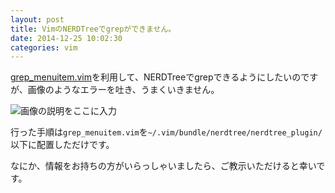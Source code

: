 ```yaml
---
layout: post
title: VimのNERDTreeでgrepができません。
date: 2014-12-25 10:02:30
categories: vim
---
```

<p><a href="https://gist.github.com/inagaa/5141204" rel="nofollow noreferrer">grep_menuitem.vim</a>を利用して、NERDTreeでgrepできるようにしたいのですが、画像のようなエラーを吐き、うまくいきません。</p>

<p><img src="https://i.stack.imgur.com/pvnQF.png" alt="画像の説明をここに入力"></p>

<p>行った手順は<code>grep_menuitem.vim</code>を<code>~/.vim/bundle/nerdtree/nerdtree_plugin/</code>以下に配置しただけです。</p>

<p>なにか、情報をお持ちの方がいらっしゃいましたら、ご教示いただけると幸いです。</p>
